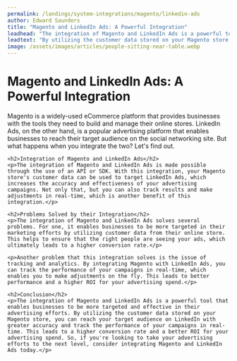 ```yaml
---
permalink: /landings/system-integrations/magento/linkedin-ads
author: Edward Saunders
title: "Magento and LinkedIn Ads: A Powerful Integration"
leadhead: "The integration of Magento and LinkedIn Ads is a powerful tool that enables businesses to be more targeted and effective in their advertising efforts"
leadtext: "By utilizing the customer data stored on your Magento store, you can reach your target audience on LinkedIn with greater accuracy and track the performance of your campaigns in real-time. This leads to a higher conversion rate and a better ROI for your advertising spend. So, if you're looking to take your advertising efforts to the next level, consider integrating Magento and LinkedIn Ads today."
image: /assets/images/articles/people-sitting-near-table.webp
---
```

<div class="arttext">	<h1>Magento and LinkedIn Ads: A Powerful Integration</h1>
	<p>Magento is a widely-used eCommerce platform that provides businesses with the tools they need to build and manage their online stores. LinkedIn Ads, on the other hand, is a popular advertising platform that enables businesses to reach their target audience on the social networking site. But what happens when you integrate the two? Let's find out.</p>

	<h2>Integration of Magento and LinkedIn Ads</h2>
	<p>The integration of Magento and LinkedIn Ads is made possible through the use of an API or SDK. With this integration, your Magento store's customer data can be used to target LinkedIn Ads, which increases the accuracy and effectiveness of your advertising campaigns. Not only that, but you can also track results and make adjustments in real-time, which is another benefit of this integration.</p>

	<h2>Problems Solved by their Integration</h2>
	<p>The integration of Magento and LinkedIn Ads solves several problems. For one, it enables businesses to be more targeted in their marketing efforts by utilizing customer data from their online store. This helps to ensure that the right people are seeing your ads, which ultimately leads to a higher conversion rate.</p>

	<p>Another problem that this integration solves is the issue of tracking and analytics. By integrating Magento with LinkedIn Ads, you can track the performance of your campaigns in real-time, which enables you to make adjustments on the fly. This leads to better performance and a higher ROI for your advertising spend.</p>

	<h2>Conclusion</h2>
	<p>The integration of Magento and LinkedIn Ads is a powerful tool that enables businesses to be more targeted and effective in their advertising efforts. By utilizing the customer data stored on your Magento store, you can reach your target audience on LinkedIn with greater accuracy and track the performance of your campaigns in real-time. This leads to a higher conversion rate and a better ROI for your advertising spend. So, if you're looking to take your advertising efforts to the next level, consider integrating Magento and LinkedIn Ads today.</p>
</div>